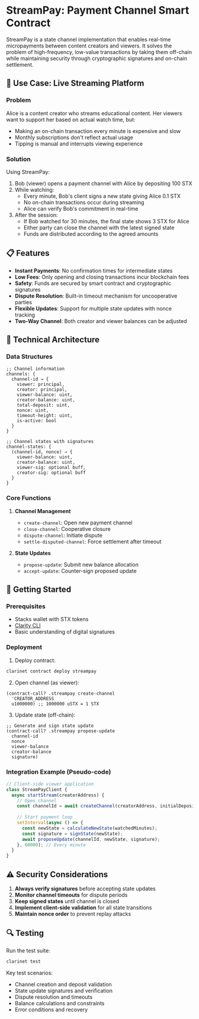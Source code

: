 # StreamPay: Payment Channel Smart Contract

StreamPay is a state channel implementation that enables real-time micropayments between content creators and viewers. It solves the problem of high-frequency, low-value transactions by taking them off-chain while maintaining security through cryptographic signatures and on-chain settlement.

## 🎯 Use Case: Live Streaming Platform

### Problem
Alice is a content creator who streams educational content. Her viewers want to support her based on actual watch time, but:
- Making an on-chain transaction every minute is expensive and slow
- Monthly subscriptions don't reflect actual usage
- Tipping is manual and interrupts viewing experience

### Solution
Using StreamPay:
1. Bob (viewer) opens a payment channel with Alice by depositing 100 STX
2. While watching:
   - Every minute, Bob's client signs a new state giving Alice 0.1 STX
   - No on-chain transactions occur during streaming
   - Alice can verify Bob's commitment in real-time
3. After the session:
   - If Bob watched for 30 minutes, the final state shows 3 STX for Alice
   - Either party can close the channel with the latest signed state
   - Funds are distributed according to the agreed amounts

## 📋 Features

- **Instant Payments**: No confirmation times for intermediate states
- **Low Fees**: Only opening and closing transactions incur blockchain fees
- **Safety**: Funds are secured by smart contract and cryptographic signatures
- **Dispute Resolution**: Built-in timeout mechanism for uncooperative parties
- **Flexible Updates**: Support for multiple state updates with nonce tracking
- **Two-Way Channel**: Both creator and viewer balances can be adjusted

## 🔧 Technical Architecture

### Data Structures

```clarity
;; Channel information
channels: {
  channel-id → {
    viewer: principal,
    creator: principal,
    viewer-balance: uint,
    creator-balance: uint,
    total-deposit: uint,
    nonce: uint,
    timeout-height: uint,
    is-active: bool
  }
}

;; Channel states with signatures
channel-states: {
  (channel-id, nonce) → {
    viewer-balance: uint,
    creator-balance: uint,
    viewer-sig: optional buff,
    creator-sig: optional buff
  }
}
```

### Core Functions

1. **Channel Management**
   - `create-channel`: Open new payment channel
   - `close-channel`: Cooperative closure
   - `dispute-channel`: Initiate dispute
   - `settle-disputed-channel`: Force settlement after timeout

2. **State Updates**
   - `propose-update`: Submit new balance allocation
   - `accept-update`: Counter-sign proposed update

## 🚀 Getting Started

### Prerequisites
- Stacks wallet with STX tokens
- [Clarity CLI](https://github.com/hirosystems/clarinet)
- Basic understanding of digital signatures

### Deployment

1. Deploy contract:
```bash
clarinet contract deploy streampay
```

2. Open channel (as viewer):
```clarity
(contract-call? .streampay create-channel 
  'CREATOR_ADDRESS 
  u1000000) ;; 1000000 uSTX = 1 STX
```

3. Update state (off-chain):
```clarity
;; Generate and sign state update
(contract-call? .streampay propose-update 
  channel-id
  nonce
  viewer-balance
  creator-balance
  signature)
```

### Integration Example (Pseudo-code)

```javascript
// Client-side viewer application
class StreamPayClient {
  async startStream(creatorAddress) {
    // Open channel
    const channelId = await createChannel(creatorAddress, initialDeposit);
    
    // Start payment loop
    setInterval(async () => {
      const newState = calculateNewState(watchedMinutes);
      const signature = signState(newState);
      await proposeUpdate(channelId, newState, signature);
    }, 60000); // Every minute
  }
}
```

## ⚠️ Security Considerations

1. **Always verify signatures** before accepting state updates
2. **Monitor channel timeouts** for dispute periods
3. **Keep signed states** until channel is closed
4. **Implement client-side validation** for all state transitions
5. **Maintain nonce order** to prevent replay attacks

## 🔍 Testing

Run the test suite:
```bash
clarinet test
```

Key test scenarios:
- Channel creation and deposit validation
- State update signatures and verification
- Dispute resolution and timeouts
- Balance calculations and constraints
- Error conditions and recovery